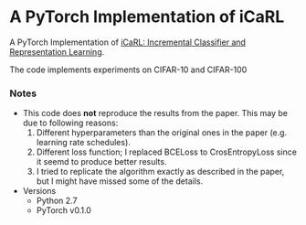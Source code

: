 # A PyTorch Implementation of iCaRL
A PyTorch Implementation of [iCaRL: Incremental Classifier and Representation Learning](https://arxiv.org/abs/1611.07725).

The code implements experiments on CIFAR-10 and CIFAR-100

### Notes
* This code does **not** reproduce the results from the paper. This may be due to following reasons:
  1. Different hyperparameters than the original ones in the paper (e.g. learning rate schedules).
  2. Different loss function; I replaced BCELoss to CrosEntropyLoss since it seemd to produce better results.
  3. I tried to replicate the algorithm exactly as described in the paper, but I might have missed some of the details.
* Versions
  - Python 2.7
  - PyTorch v0.1.0
